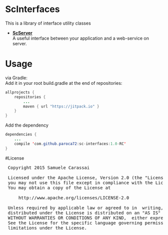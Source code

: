 # ScInterfaces
This is a library of interface utility classes

- **[ScServer](ScServer.md)**<br />
A useful interface between your application and a web-service on server.

# Usage

via Gradle:
<br />
Add it in your root build.gradle at the end of repositories:
```java
allprojects {
	repositories {
		...
		maven { url "https://jitpack.io" }
	}
}
```

Add the dependency
```java
dependencies {
    ...
    compile 'com.github.paroca72:sc-interfaces:1.0-RC'
}
```

#License
<pre>
 Copyright 2015 Samuele Carassai

 Licensed under the Apache License, Version 2.0 (the "License");
 you may not use this file except in compliance with the License.
 You may obtain a copy of the License at

     http://www.apache.org/licenses/LICENSE-2.0

 Unless required by applicable law or agreed to in  writing, software
 distributed under the License is distributed on an "AS IS" BASIS,
 WITHOUT WARRANTIES OR CONDITIONS OF ANY KIND,  either express or implied.
 See the License for the specific language governing permissions and
 limitations under the License.
</pre>
